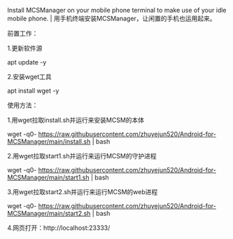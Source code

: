 Install MCSManager on your mobile phone terminal to make use of your idle mobile phone. | 用手机终端安装MCSManager，让闲置的手机也运用起来。

前置工作：

1.更新软件源

apt update -y

2.安装wget工具

apt install wget -y

使用方法：

1.用wget拉取install.sh并运行来安装MCSM的本体

wget -q0- https://raw.githubusercontent.com/zhuyejun520/Android-for-MCSManager/main/install.sh | bash

2.用wget拉取start1.sh并运行来运行MCSM的守护进程

wget -q0- https://raw.githubusercontent.com/zhuyejun520/Android-for-MCSManager/main/start1.sh | bash

3.用wget拉取start2.sh并运行来运行MCSM的web进程

wget -q0- https://raw.githubusercontent.com/zhuyejun520/Android-for-MCSManager/main/start2.sh | bash

4.网页打开：http://localhost:23333/
